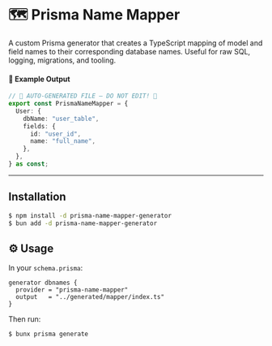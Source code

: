 # 🗺️ Prisma Name Mapper

A custom Prisma generator that creates a TypeScript mapping of model and field names to their corresponding database names. Useful for raw SQL, logging, migrations, and tooling.

#### 🎁 Example Output

```typescript
// 🔴️ AUTO-GENERATED FILE — DO NOT EDIT! 🔴
export const PrismaNameMapper = {
  User: {
    dbName: "user_table",
    fields: {
      id: "user_id",
      name: "full_name",
    },
  },
} as const;
```

---

## Installation

```bash
$ npm install -d prisma-name-mapper-generator
$ bun add -d prisma-name-mapper-generator
```

## ⚙️ Usage

In your `schema.prisma`:

```prisma
generator dbnames {
  provider = "prisma-name-mapper"
  output   = "../generated/mapper/index.ts"
}
```

Then run:

```bash
$ bunx prisma generate
```
